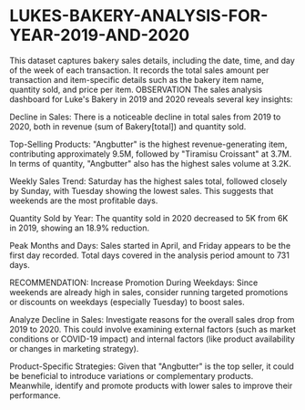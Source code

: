# LUKES-BAKERY-ANALYSIS-FOR-YEAR-2019-AND-2020
This dataset captures bakery sales details, including the date, time, and day of the week of each transaction. It records the total sales amount per transaction and item-specific details such as the bakery item name, quantity sold, and price per item.
OBSERVATION
The sales analysis dashboard for Luke's Bakery in 2019 and 2020 reveals several key insights:

Decline in Sales: There is a noticeable decline in total sales from 2019 to 2020, both in revenue (sum of Bakery[total]) and quantity sold.

Top-Selling Products: "Angbutter" is the highest revenue-generating item, contributing approximately 9.5M, followed by "Tiramisu Croissant" at 3.7M. In terms of quantity, "Angbutter" also has the highest sales volume at 3.2K.

Weekly Sales Trend: Saturday has the highest sales total, followed closely by Sunday, with Tuesday showing the lowest sales. This suggests that weekends are the most profitable days.

Quantity Sold by Year: The quantity sold in 2020 decreased to 5K from 6K in 2019, showing an 18.9% reduction.

Peak Months and Days: Sales started in April, and Friday appears to be the first day recorded. Total days covered in the analysis period amount to 731 days.

RECOMMENDATION:
Increase Promotion During Weekdays: Since weekends are already high in sales, consider running targeted promotions or discounts on weekdays (especially Tuesday) to boost sales.

Analyze Decline in Sales: Investigate reasons for the overall sales drop from 2019 to 2020. This could involve examining external factors (such as market conditions or COVID-19 impact) and internal factors (like product availability or changes in marketing strategy).

Product-Specific Strategies: Given that "Angbutter" is the top seller, it could be beneficial to introduce variations or complementary products. Meanwhile, identify and promote products with lower sales to improve their performance.

 
